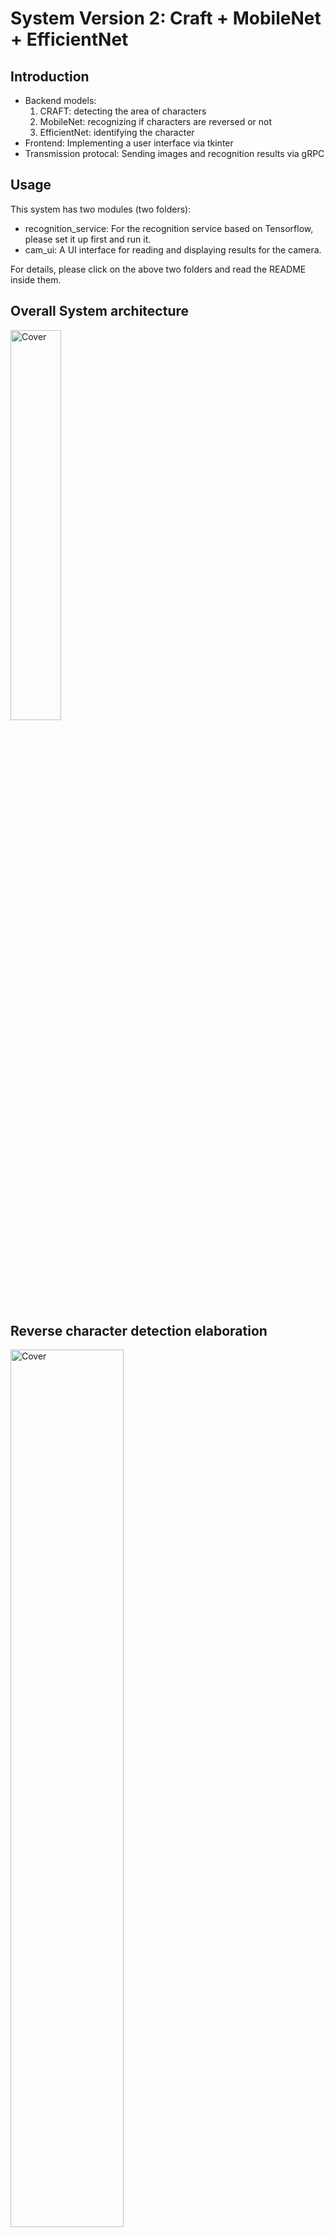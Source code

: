 # System Version 2: Craft + MobileNet + EfficientNet

## Introduction
- Backend models:
  1. CRAFT: detecting the area of characters
  2. MobileNet: recognizing if characters are reversed or not
  3. EfficientNet: identifying the character
- Frontend: Implementing a user interface via tkinter
- Transmission protocal: Sending images and recognition results via gRPC

## Usage
This system has two modules (two folders):

- recognition_service: For the recognition service based on Tensorflow, please set it up first and run it.
- cam_ui: A UI interface for reading and displaying results for the camera.

For details, please click on the above two folders and read the README inside them.

## Overall System architecture

<img src="https://user-images.githubusercontent.com/56544982/154428730-f4c2a57b-555a-49ba-a6fa-e8869a1408b6.png" alt="Cover" width="40%"/>

## Reverse character detection elaboration

<img src="https://user-images.githubusercontent.com/56544982/154624068-1760485d-87e9-4a91-96ba-25f61c9dcefe.png" alt="Cover" width="60%"/>

<img src="https://user-images.githubusercontent.com/56544982/154429094-b3f8f959-3b62-434f-b997-312c35dd43a2.png" alt="Cover" width="60%"/>



